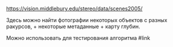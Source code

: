 https://vision.middlebury.edu/stereo/data/scenes2005/

Здесь можно найти фотографии некоторых объектов с разных ракурсов, + некоторые метаданные + карту глубин.

Можно использовать для тестирования алгоритма
#link 